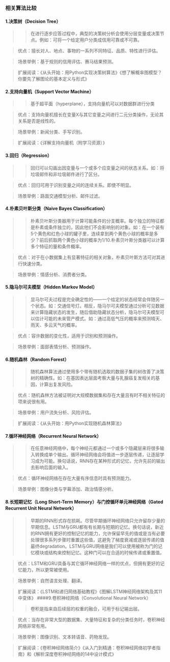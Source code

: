 ### 相关算法比较
#### 1.决策树（Decision Tree）
>>在进行逐步应答过程中，典型的决策树分析会使用分层变量或决策节点。例如：可将一个给定用户分类成信用可靠或不可靠。

>优点：擅长对人、地点、事物的一系列不同特征、品质、特性进行评估。

>场景举例：基于规则的信用评估、赛马结果预测。

>扩展阅读：《从头开始：用Python实现决策树算法》《想了解概率图模型？你要先了解图论的基本定义与形式》
#### 2.支持向量机（Support Vector Machine）
>>基于超平面（hyperplane），支持向量机可以对数据群进行分类

>优点：支持向量机擅长在变量X与其它变量之间进行二元分类操作，无论其关系是否是线性的。

>场景举例：新闻分类、手写识别。

>扩展阅读：《详解支持向量机（附学习资源）》
#### 3.回归（Regression）
>>回归可以勾画出因变量与一个或多个应变量之间的状态关系。如：将垃圾邮件和非垃圾邮件进行了区分。

>优点：回归可用于识别变量之间的连续关系。即使不明显。

>场景举例：路面交通模型分析、邮件过滤。
#### 4.朴素贝叶斯分类（Naive Bayes Classification）
>>朴素贝叶斯分类器用于计算可能条件的分支概率。每个独立的特征都是朴素或条件独立的，因此他们不会影响别的对象。如：在一个装有5个黄色和红色小球的罐子里，连续拿到两个黄色小球的概率是多少？前后抓取两个黄色小球的概率为1/10.朴素贝叶斯分类器可以计算多个特征的量和条件概率。

>优点：对于在小数据集上有显著特征的相关对象，朴素贝叶斯方法可对其进行快速分类。

>场景举例：情感分析、消费者分类。
#### 5.隐马尔可夫模型（Hidden Markov Model）
>>显马尔可夫过程是完全确定性的——一个给定的状态经常会伴随另一个状态。如：交通信号灯。相反，隐马尔可夫模型通过分析可见数据来计算隐藏状态的发生，随后借助隐藏状态分析，隐马尔可夫模型可以估计可能的未来管产模式。如：通过高低气压的概率来预测晴天、雨天、多云天气的概率。

>优点：容许数据的变化性，适用于识别和预测操作。

>场景举例：面部表情分析、预测操作。
#### 6.随机森林（Random Forest）
>>随机森林算法通过使用多个带有随机选取的数据子集的树改善了决策树的精确性。如：在基因表达层面考察大量与乳腺癌复发相关的基因，计算出复发风险。

>优点：随机森林方法被证明对大规模数据集和存在大量且有时不相关特征的项来说很有用。

>场景举例：用户流失分析、风险评估。

>扩展阅读：《从头开始：用Python实现随机森林算法》
#### 7.循环神经网络（Recurrent Neural Network）
>>在任意神经网络中，每个神经元都通过一个或多个隐藏层来将很多输入转换成单个输出。循环神经网络会将值进一步逐层传递，让逐层学习成为可能。换句话说，RNN存在某种形式的记忆，允许先前的输出去影响后面的输入。

>优点：循环神经网络在存在大量有序信息时具有预测能力。

>场景举例：图像分类与字幕添加、政治情感分析。
#### 8.长短期记忆（Long Short-Term Memory）与门控循环单元神经网络（Gated Recurrent Unit Neural Network）
>>早期的RNN形式存在损耗。尽管早期循环神经网络只允许留存少量的早期信息。LSTM与GRU都有有长期与短期的记忆。换句话说，新近的RNN拥有更好的控制记忆的能力，允许保留早先的值或是当有必要处理很多系列步骤时重置这些值，这避免了梯度衰减或逐层传递的值最终degradation。LSTM与GRU网络是我们可以使用被称为门的记忆模块或结构来控制记忆。这种门可以在合适的时候传递或重置值。

>优点：LSTM和GRU具备与其它循环神经网络一样的优点，但拥有更好的记忆能力，所以更常被使用。

>场景举例：自然语言处理、翻译。

>扩展阅读：《LSTM和递归网络基础教程》《图解LSTM神经网络架构及其11中变体》
>####9.卷积神经网络（Convolutional Neural Network）
>
>>卷积是指来自后续层的权重的融合，可用于标记输出层。

>优点：当存在非常大型的数据集、大量特征和复杂的分类任务时，卷积神经网络非常有用。

>场景举例：图像识别、文本转语音、药物发现。

>扩展阅读：《卷积神经网络简介》《从入门到精通：卷积神经网络初学者指南》和《解析深度卷积神经网络的14中设计模式》
